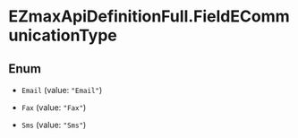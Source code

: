 # EZmaxApiDefinitionFull.FieldECommunicationType

## Enum


* `Email` (value: `"Email"`)

* `Fax` (value: `"Fax"`)

* `Sms` (value: `"Sms"`)


